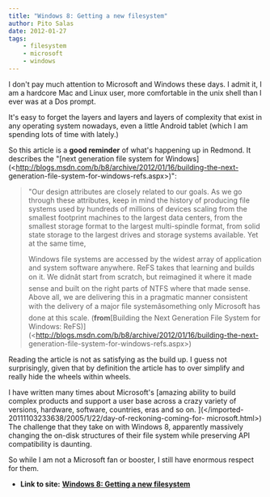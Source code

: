 ```yaml
---
title: "Windows 8: Getting a new filesystem"
author: Pito Salas
date: 2012-01-27
tags:
    - filesystem
    - microsoft
    - windows
---
```


I don't pay much attention to Microsoft and Windows these days. I admit it, I
am a hardcore Mac and Linux user, more comfortable in the unix shell than I
ever was at a Dos prompt.

It's easy to forget the layers and layers and layers of complexity that exist
in any operating system nowadays, even a little Android tablet (which I am
spending lots of time with lately.)

So this article is a **good reminder** of what's happening up in Redmond. It
describes the "[next generation file system for
Windows](<http://blogs.msdn.com/b/b8/archive/2012/01/16/building-the-next-
generation-file-system-for-windows-refs.aspx>)":

> "Our design attributes are closely related to our goals. As we go through
> these attributes, keep in mind the history of producing file systems used by
> hundreds of millions of devices scaling from the smallest footprint machines
> to the largest data centers, from the smallest storage format to the largest
> multi-spindle format, from solid state storage to the largest drives and
> storage systems available. Yet at the same time,
>
> Windows file systems are accessed by the widest array of application and
> system software anywhere. ReFS takes that learning and builds on it. We
> didnât start from scratch, but reimagined it where it made sense and built
> on the right parts of NTFS where that made sense. Above all, we are
> delivering this in a pragmatic manner consistent with the delivery of a
> major file systemâsomething only Microsoft has done at this scale.
> (**from**[Building the Next Generation File System for Windows:
> ReFS)](<http://blogs.msdn.com/b/b8/archive/2012/01/16/building-the-next-
> generation-file-system-for-windows-refs.aspx>)

Reading the article is not as satisfying as the build up. I guess not
surprisingly, given that by definition the article has to over simplify and
really hide the wheels within wheels.

I have written many times about Microsoft's [amazing ability to build complex
products and support a user base across a crazy variety of versions, hardware,
software, countries, eras and so on.
](</imported-20111103233638/2005/1/22/day-of-reckoning-coming-for-
microsoft.html>) The challenge that they take on with Windows 8, apparently
massively changing the on-disk structures of their file system while
preserving API compatibility is daunting.

So while I am not a Microsoft fan or booster, I still have enormous respect
for them.


* **Link to site:** **[Windows 8: Getting a new filesystem](None)**
